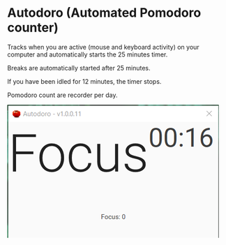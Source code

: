 # Autodoro (Automated Pomodoro counter)

Tracks when you are active (mouse and keyboard activity) on your computer and automatically starts the 25 minutes timer.

Breaks are automatically started after 25 minutes.

If you have been idled for 12 minutes, the timer stops.

Pomodoro count are recorder per day.

![autodoro screen](doc/autodoro.png)
